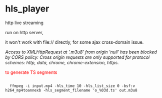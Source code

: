# hls_player
http live streaming

run on http server,

it won't work with file:// directly, for some ajax cross-domain issue.

<i>
Access to XMLHttpRequest at '.m3u8' from origin 'null' has been blocked by CORS policy: 
Cross origin requests are only supported for protocol schemes: http, data, chrome, chrome-extension, https.
</i>


<font color="RED">to generate TS segments</font>

<code>
  ffmpeg -i input.mp4 -hls_time 10 -hls_list_size 0 -bsf:v h264_mp4toannexb -hls_segment_filename 'o_%03d.ts' out.m3u8
</code>
